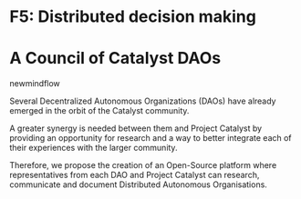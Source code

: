  # F5: Distributed decision making

# A Council of Catalyst DAOs

newmindflow 

Several Decentralized Autonomous Organizations (DAOs) have already emerged in the orbit of the Catalyst community.

A greater synergy is needed between them and Project Catalyst by providing an opportunity for research and a way to better integrate each of their experiences with the larger community.

Therefore, we propose the creation of an Open-Source platform where representatives from each DAO and Project Catalyst can research, communicate and document Distributed Autonomous Organisations.
